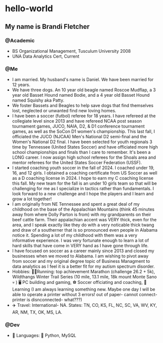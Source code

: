 # hello-world
## My name is Brandi Fletcher
###  @Academic
*  BS Organizational Management, Tusculum University 2008
*  UNA Data Analytics Cert, Current
###  @Me
* I am married. My husband's name is Daniel. We have been married for 12 years.
* We have three dogs. An 10 year old beagle named Roscoe Mudflap, a 3 year old Basset Hound named Bodie, and a 4 year old Basset Hound named Squishy aka Patty.
* We foster Bassets and Beagles to help save dogs that find themselves lost, neglected or unwanted find new loving homes.
* I have been a soccer (futbol) referee for 18 years. I have refereed at the collegiate level since 2013 and have refereed NCAA post season tournament games, JUCO, NAIA, D2, & D1 conference tournament games, as well as the SoCon D1 women's championship. This last fall, I officiated the JUCO (NJCAA) Men's National D2 semi-final and the Women's National D2 final. I have been selected for youth regionals 3 time by Tennessee (United States Soccer) and have officiated more high school championships and finals than I care to remember. It's been a LONG career. I now assign high school referees for the Shoals area and mentor referees for the United States Soccer Federation (USSF).
* I started coaching youth soccer in the fall of 2024. I coached under 19, 16, and 12 girls. I obtained a coaching certificate from US Soccer as well as a D coaching license in 2024. I hope to earn my C coaching license this fall. My new team for the fall is an under 10 girls team so that will be challenging for me as I specialize in tactics rather than fundamentals. I look forward to a new challenge and I hope the players and I learn and grow a lot together!
* I am originally from NE Tennessee and spent a great deal of my childhood on the base of the Appalachian Mountains (think 45 minutes away from where Dolly Parton is from) with my grandparents on their beef cattle farm. Their appalachian accent was VERY thick, even for the area, and I speak exactly like they do with a very noticable thick twang and draw of a southerner that is so pronounced even people in Alabama notice it. Spending a lot of my childhood with them was a very informative experience. I was very fortunate enough to learn a lot of hard skills that have come in VERY hand as I have gone through life.
* I have focused on soccer as a career mainly since 2013 and closed my businesses when we moved to Alabama. I am wishing to pivot away from soccer and my original degree topic of Business Managment to data analytics as I feel it is a better fit for my autism spectrum disorder.
* Hobbies:
  :running_woman:Running: top achievement Marathon (challenge 26.2 + 5k), Wildthangs Winter Trail Series (10 mile, 13.1 mile, 18k mount Monte Sano :skull:	) :desktop_computer: PC building and gaming, :soccer:	Soccer officiating and coaching, :scroll:	Learning (I am always learning something new. Maybe one day I will be able to operate a printer without 3 errors! out of paper- cannot connect- printer is disnconnected- what???)
*  :airplane:	Travel: International- NA. States: TN, CO, KS, FL, NC, SC, VA, WV, KY, AR, NM, TX, OK, MS, LA.
### @Dev
*  :dna:	Languages: :snake:	Python, MySQL
